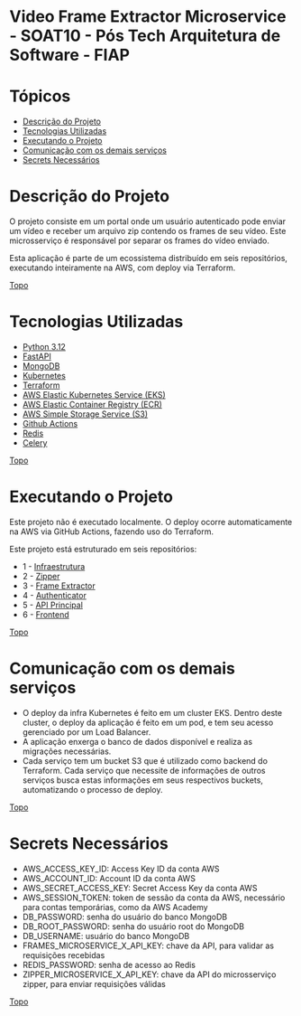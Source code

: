 # Video Frame Extractor Microservice - SOAT10 - Pós Tech Arquitetura de Software - FIAP

# Tópicos
- [Descrição do Projeto](#descrição-do-projeto)
- [Tecnologias Utilizadas](#tecnologias-utilizadas)
- [Executando o Projeto](#executando-o-projeto)
- [Comunicação com os demais serviços](#comunicação-com-os-demais-serviços)
- [Secrets Necessários](#secrets-necessários)


# Descrição do Projeto

O projeto consiste em um portal onde um usuário autenticado pode enviar um vídeo e receber um arquivo zip contendo os frames de seu vídeo. Este microsserviço é responsável por separar os frames do vídeo enviado.

Esta aplicação é parte de um ecossistema distribuído em seis repositórios, executando inteiramente na AWS, com deploy via Terraform.

 [Topo](#tópicos)

# Tecnologias Utilizadas
- [Python 3.12](https://www.python.org/downloads/)
- [FastAPI](https://fastapi.tiangolo.com/)
- [MongoDB](https://www.mongodb.com/)
- [Kubernetes](https://kubernetes.io/)
- [Terraform](https://developer.hashicorp.com/terraform)
- [AWS Elastic Kubernetes Service (EKS)](https://aws.amazon.com/pt/eks/)
- [AWS Elastic Container Registry (ECR)](https://aws.amazon.com/pt/ecr/)
- [AWS Simple Storage Service (S3)](https://aws.amazon.com/pt/s3/)
- [Github Actions](https://github.com/features/actions)
- [Redis](https://redis.io/)
- [Celery](https://docs.celeryq.dev/en/stable/)

 [Topo](#tópicos)

# Executando o Projeto
Este projeto não é executado localmente. O deploy ocorre automaticamente na AWS via GitHub Actions, fazendo uso do Terraform.

Este projeto está estruturado em seis repositórios:

- 1 - [Infraestrutura](https://github.com/tcsoat10/hackathon-soat10-phase5-eks-infra)
- 2 - [Zipper](https://github.com/tcsoat10/hackathon-soat10-phase5-zipper-microservice)
- 3 - [Frame Extractor](https://github.com/tcsoat10/hackathon-soat10-phase5-video-frame-extractor-microservice)
- 4 - [Authenticator](https://github.com/tcsoat10/hackathon-soat10-phase5-auth-microservice)
- 5 - [API Principal](https://github.com/tcsoat10/hackathon-soat10-phase5-api)
- 6 - [Frontend](https://github.com/tcsoat10/hackathon-soat10-phase5-frontend)

 [Topo](#tópicos)

# Comunicação com os demais serviços

- O deploy da infra Kubernetes é feito em um cluster EKS. Dentro deste cluster, o deploy da aplicação é feito em um pod, e tem seu acesso gerenciado por um Load Balancer.
- A aplicação enxerga o banco de dados disponível e realiza as migrações necessárias.
- Cada serviço tem um bucket S3 que é utilizado como backend do Terraform. Cada serviço que necessite de informações de outros serviços busca estas informações em seus respectivos buckets, automatizando o processo de deploy.

 [Topo](#tópicos)

# Secrets Necessários
- AWS_ACCESS_KEY_ID: Access Key ID da conta AWS
- AWS_ACCOUNT_ID: Account ID da conta AWS
- AWS_SECRET_ACCESS_KEY: Secret Access Key da conta AWS
- AWS_SESSION_TOKEN: token de sessão da conta da AWS, necessário para contas temporárias, como da AWS Academy
- DB_PASSWORD: senha do usuário do banco MongoDB
- DB_ROOT_PASSWORD: senha do usuário root do MongoDB
- DB_USERNAME: usuário do banco MongoDB
- FRAMES_MICROSERVICE_X_API_KEY: chave da API, para validar as requisições recebidas
- REDIS_PASSWORD: senha de acesso ao Redis
- ZIPPER_MICROSERVICE_X_API_KEY: chave da API do microsserviço zipper, para enviar requisições válidas

[Topo](#tópicos)
